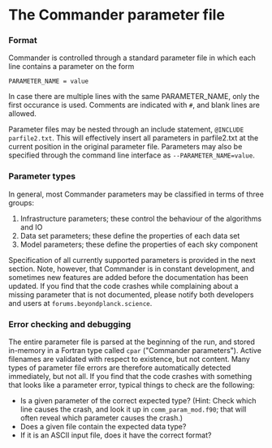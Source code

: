 # The Commander parameter file

### Format

Commander is controlled through a standard parameter file in which each line contains a parameter on the form
```
PARAMETER_NAME = value
```
In case there are multiple lines with the same PARAMETER_NAME, only the first occurance is used. Comments are indicated with `#`, and blank lines are allowed.

Parameter files may be nested through an include statement, `@INCLUDE parfile2.txt`. This will effectively insert all parameters in parfile2.txt at the current position in the original parameter file. Parameters may also be specified through the command line interface as `--PARAMETER_NAME=value`.

### Parameter types

In general, most Commander parameters may be classified in terms of three groups:
1. Infrastructure parameters; these control the behaviour of the algorithms and IO
2. Data set parameters; these define the properties of each data set
3. Model parameters; these define the properties of each sky component

Specification of all currently supported parameters is provided in the next section. Note, however, that Commander is in constant development, and sometimes new features are added before the documentation has been updated. If you find that the code crashes while complaining about a missing parameter that is not documented, please notify both developers and users at `forums.beyondplanck.science`.

### Error checking and debugging

The entire parameter file is parsed at the beginning of the run, and stored in-memory in a Fortran type called `cpar` ("Commander parameters"). Active filenames are validated with respect to existence, but not content. Many types of parameter file errors are therefore automatically detected immediately, but not all. If you find that the code crashes with something that looks like a parameter error, typical things to check are the following:
- Is a given parameter of the correct expected type? (Hint: Check which line causes the crash, and look it up in `comm_param_mod.f90`; that will often reveal which parameter causes the crash.)
- Does a given file contain the expected data type?
- If it is an ASCII input file, does it have the correct format?

